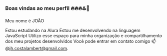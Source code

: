 ### Boas vindas ao meu perfil 🔥🔥🔥♨️🎻
Meu nome é JOÃO

Estou estudando na Alura
Estou me desenvolvendo na linguagem JavaScript
Utilizo esse espaço para minha organização e compartilhamento dos meu projetos desenvolvidos
Você pode entrar em contato comigo 📫
@jh.costalambert@gmail.com.


